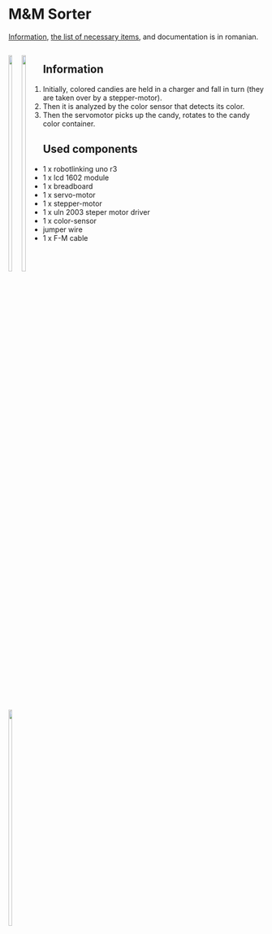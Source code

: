 
# M&M Sorter

<p><a href="https://docs.google.com/document/d/1kxodLAJLGkm1ro1c2_9M5vvlxAfv8lFYGnMvJd8eEiU/edit?usp=sharing">Information<a>, <a href = "https://docs.google.com/spreadsheets/d/1Q7FF3S4HWYS7HdumrN-qn6-QVmrpno_l1eS3zsmzjjE/edit?usp=sharing">the list of necessary items</a>, and documentation is in romanian.</p>

<a href = "https://drive.google.com/open?id=1pw-dHcAWsJrTj6GxN-NlucRSvHBX6qij"><img src=""/></a>

<div style="float: left;">
  <img src="" width="33%"/>
  <img src="" width="33%"/>
  <img src="" width="33%"/>
</div>

<h2>Information</h2>
<ol>
  <li>Initially, colored candies are held in a charger and fall in turn (they are taken over by a stepper-motor). </li>
  <li>Then it is analyzed by the color sensor that detects its color.</li>
  <li>Then the servomotor picks up the candy, rotates to the candy color container.</li>
</ol>

<h2>Used components</h2>
<ul>
  <li>1 x robotlinking uno r3</li>
  <li>1 x lcd 1602 module</li>
  <li>1 x breadboard</li>
  <li>1 x servo-motor</li>
  <li>1 x stepper-motor</li>
  <li>1 x uln 2003 steper motor driver</li>
  <li>1 x color-sensor</li>
  <li>jumper wire</li>
  <li>1 x F-M cable</li>
</ul>
